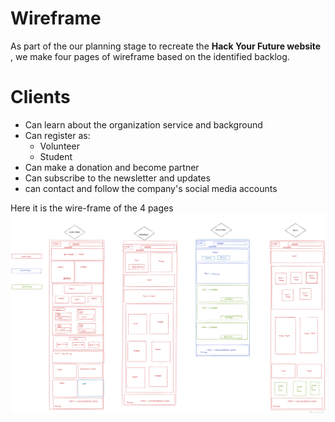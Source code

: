 # Wireframe

As part of the our planning stage to recreate the **Hack Your Future website** , we make four pages of wireframe based on the identified backlog.

# Clients

* Can learn about the organization service and background
* Can register as:
  * Volunteer
  * Student
* Can make a donation and become partner
* Can subscribe to the newsletter and updates
* can contact and follow the company's social media accounts

Here it is the wire-frame of the 4 pages
![wireframe](Week-2%20wireframe.png)